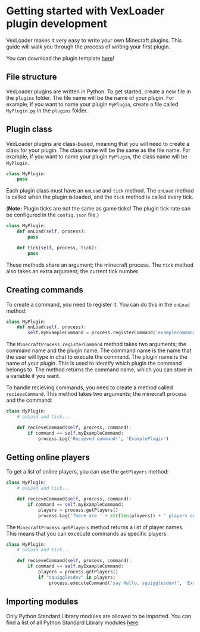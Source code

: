 # Getting started with VexLoader plugin development

VexLoader makes it very easy to write your own Minecraft plugins. This guide will walk you through the process of writing your first plugin.

You can download the plugin template [here][template]!

## File structure

VexLoader plugins are written in Python. To get started, create a new file in the `plugins` folder. The file name will be the name of your plugin. For example, if you want to name your plugin `MyPlugin`, create a file called `MyPlugin.py` in the `plugins` folder.

## Plugin class

VexLoader plugins are class-based, meaning that you will need to create a class for your plugin. The class name will be the same as the file name. For example, if you want to name your plugin `MyPlugin`, the class name will be `MyPlugin`.

```python
class MyPlugin:
    pass
```

Each plugin class must have an `onLoad` and `tick` method. The `onLoad` method is called when the plugin is loaded, and the `tick` method is called every tick. 

(**Note:** Plugin ticks are not the same as game ticks! The plugin tick rate can be configured in the `config.json` file.)


```python
class MyPlugin:
    def onLoad(self, process):
        pass

    def tick(self, process, tick):
        pass
```

These methods share an argument; the minecraft process. The `tick` method also takes an extra argument; the current tick number. 

## Creating commands

To create a command, you need to register it. You can do this in the `onLoad` method:

```python
class MyPlugin:
    def onLoad(self, process):
        self.myExampleCommand = process.registerCommand('examplecommand', 'ExamplePlugin')
```
The `MinecraftProcess.registerCommand` method takes two arguments; the command name and the plugin name. The command name is the name that the user will type in chat to execute the command. The plugin name is the name of your plugin. This is used to identify which plugin the command belongs to. The method returns the command name, which you can store in a variable if you want.

To handle recieving commands, you need to create a method called `recieveCommand`. This method takes two arguments; the minecraft process and the command:

```python
class MyPlugin:
    # onLoad and tick...

    def recieveCommand(self, process, command):
        if command == self.myExampleCommand:
            process.Log('Recieved command!', 'ExamplePlugin')
```

## Getting online players

To get a list of online players, you can use the `getPlayers` method:

```python
class MyPlugin:
    # onLoad and tick...

    def recieveCommand(self, process, command):
        if command == self.myExampleCommand:
            players = process.getPlayers()
            process.Log('There are ' + str(len(players)) + ' players online!', 'ExamplePlugin')
```
The `MinecraftProcess.getPlayers` method returns a list of player names. This means that you can excecute commands as specific players:

```python
class MyPlugin:
    # onLoad and tick...

    def recieveCommand(self, process, command):
        if command == self.myExampleCommand:
            players = process.getPlayers()
            if "squigglesdev" in players:
                process.executeCommand('say Hello, squigglesdev!', 'ExamplePlugin')
```

## Importing modules

Only Python Standard Library modules are allowed to be imported. You can find a list of all Python Standard Library modules [here][python_modules].

[template]: https://gist.github.com/squigglesdev/71dc83559b30bc21f5a703ab27e1cdfb
[python_modules]: https://docs.python.org/3/library/
